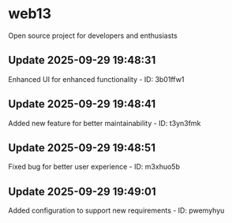 # web13
Open source project for developers and enthusiasts

## Update 2025-09-29 19:48:31
Enhanced UI for enhanced functionality - ID: 3b01ffw1


## Update 2025-09-29 19:48:41
Added new feature for better maintainability - ID: t3yn3fmk


## Update 2025-09-29 19:48:51
Fixed bug for better user experience - ID: m3xhuo5b


## Update 2025-09-29 19:49:01
Added configuration to support new requirements - ID: pwemyhyu

